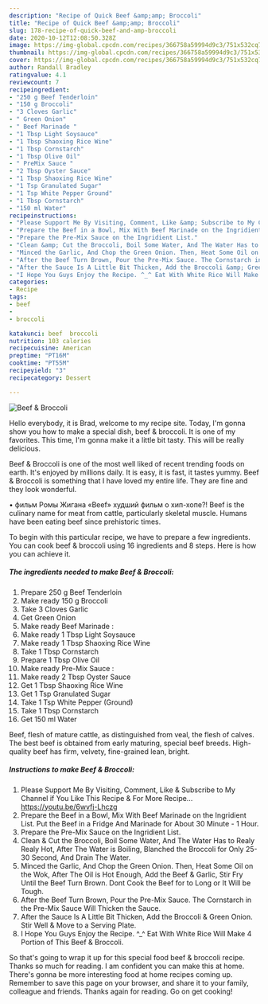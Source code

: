 ```yaml
---
description: "Recipe of Quick Beef &amp;amp; Broccoli"
title: "Recipe of Quick Beef &amp;amp; Broccoli"
slug: 178-recipe-of-quick-beef-and-amp-broccoli
date: 2020-10-12T12:08:50.328Z
image: https://img-global.cpcdn.com/recipes/366758a59994d9c3/751x532cq70/beef-broccoli-recipe-main-photo.jpg
thumbnail: https://img-global.cpcdn.com/recipes/366758a59994d9c3/751x532cq70/beef-broccoli-recipe-main-photo.jpg
cover: https://img-global.cpcdn.com/recipes/366758a59994d9c3/751x532cq70/beef-broccoli-recipe-main-photo.jpg
author: Randall Bradley
ratingvalue: 4.1
reviewcount: 7
recipeingredient:
- "250 g Beef Tenderloin"
- "150 g Broccoli"
- "3 Cloves Garlic"
- " Green Onion"
- " Beef Marinade "
- "1 Tbsp Light Soysauce"
- "1 Tbsp Shaoxing Rice Wine"
- "1 Tbsp Cornstarch"
- "1 Tbsp Olive Oil"
- " PreMix Sauce "
- "2 Tbsp Oyster Sauce"
- "1 Tbsp Shaoxing Rice Wine"
- "1 Tsp Granulated Sugar"
- "1 Tsp White Pepper Ground"
- "1 Tbsp Cornstarch"
- "150 ml Water"
recipeinstructions:
- "Please Support Me By Visiting, Comment, Like &amp; Subscribe to My Channel if You Like This Recipe &amp; For More Recipe... https://youtu.be/6wvfj-Lhczg"
- "Prepare the Beef in a Bowl, Mix With Beef Marinade on the Ingridient List. Put the Beef in a Fridge And Marinade for About 30 Minute - 1 Hour."
- "Prepare the Pre-Mix Sauce on the Ingridient List."
- "Clean &amp; Cut the Broccoli, Boil Some Water, And The Water Has to Realy Realy Hot, After The Water is Boiling, Blanched the Broccoli for Only 25-30 Second, And Drain The Water."
- "Minced the Garlic, And Chop the Green Onion. Then, Heat Some Oil on the Wok, After The Oil is Hot Enough, Add the Beef &amp; Garlic, Stir Fry Until the Beef Turn Brown. Dont Cook the Beef for to Long or It Will be Tough."
- "After the Beef Turn Brown, Pour the Pre-Mix Sauce. The Cornstarch in the Pre-Mix Sauce Will Thicken the Sauce."
- "After the Sauce Is A Little Bit Thicken, Add the Broccoli &amp; Green Onion. Stir Well &amp; Move to a Serving Plate."
- "I Hope You Guys Enjoy the Recipe. ^_^ Eat With White Rice Will Make 4 Portion of This Beef &amp; Broccoli."
categories:
- Recipe
tags:
- beef
- 
- broccoli

katakunci: beef  broccoli 
nutrition: 103 calories
recipecuisine: American
preptime: "PT16M"
cooktime: "PT55M"
recipeyield: "3"
recipecategory: Dessert

---
```



![Beef &amp; Broccoli](https://img-global.cpcdn.com/recipes/366758a59994d9c3/751x532cq70/beef-broccoli-recipe-main-photo.jpg)

Hello everybody, it is Brad, welcome to my recipe site. Today, I'm gonna show you how to make a special dish, beef &amp; broccoli. It is one of my favorites. This time, I'm gonna make it a little bit tasty. This will be really delicious.

Beef &amp; Broccoli is one of the most well liked of recent trending foods on earth. It's enjoyed by millions daily. It is easy, it is fast, it tastes yummy. Beef &amp; Broccoli is something that I have loved my entire life. They are fine and they look wonderful.

• фильм Ромы Жигана «Beef» худший фильм о хип-хопе?! Beef is the culinary name for meat from cattle, particularly skeletal muscle. Humans have been eating beef since prehistoric times.


To begin with this particular recipe, we have to prepare a few ingredients. You can cook beef &amp; broccoli using 16 ingredients and 8 steps. Here is how you can achieve it.

<!--inarticleads1-->

##### The ingredients needed to make Beef &amp; Broccoli:

1. Prepare 250 g Beef Tenderloin
1. Make ready 150 g Broccoli
1. Take 3 Cloves Garlic
1. Get  Green Onion
1. Make ready  Beef Marinade :
1. Make ready 1 Tbsp Light Soysauce
1. Make ready 1 Tbsp Shaoxing Rice Wine
1. Take 1 Tbsp Cornstarch
1. Prepare 1 Tbsp Olive Oil
1. Make ready  Pre-Mix Sauce :
1. Make ready 2 Tbsp Oyster Sauce
1. Get 1 Tbsp Shaoxing Rice Wine
1. Get 1 Tsp Granulated Sugar
1. Take 1 Tsp White Pepper (Ground)
1. Take 1 Tbsp Cornstarch
1. Get 150 ml Water


Beef, flesh of mature cattle, as distinguished from veal, the flesh of calves. The best beef is obtained from early maturing, special beef breeds. High-quality beef has firm, velvety, fine-grained lean, bright. 

<!--inarticleads2-->

##### Instructions to make Beef &amp; Broccoli:

1. Please Support Me By Visiting, Comment, Like &amp; Subscribe to My Channel if You Like This Recipe &amp; For More Recipe... https://youtu.be/6wvfj-Lhczg
1. Prepare the Beef in a Bowl, Mix With Beef Marinade on the Ingridient List. Put the Beef in a Fridge And Marinade for About 30 Minute - 1 Hour.
1. Prepare the Pre-Mix Sauce on the Ingridient List.
1. Clean &amp; Cut the Broccoli, Boil Some Water, And The Water Has to Realy Realy Hot, After The Water is Boiling, Blanched the Broccoli for Only 25-30 Second, And Drain The Water.
1. Minced the Garlic, And Chop the Green Onion. Then, Heat Some Oil on the Wok, After The Oil is Hot Enough, Add the Beef &amp; Garlic, Stir Fry Until the Beef Turn Brown. Dont Cook the Beef for to Long or It Will be Tough.
1. After the Beef Turn Brown, Pour the Pre-Mix Sauce. The Cornstarch in the Pre-Mix Sauce Will Thicken the Sauce.
1. After the Sauce Is A Little Bit Thicken, Add the Broccoli &amp; Green Onion. Stir Well &amp; Move to a Serving Plate.
1. I Hope You Guys Enjoy the Recipe. ^_^ Eat With White Rice Will Make 4 Portion of This Beef &amp; Broccoli.




So that's going to wrap it up for this special food beef &amp; broccoli recipe. Thanks so much for reading. I am confident you can make this at home. There's gonna be more interesting food at home recipes coming up. Remember to save this page on your browser, and share it to your family, colleague and friends. Thanks again for reading. Go on get cooking!
